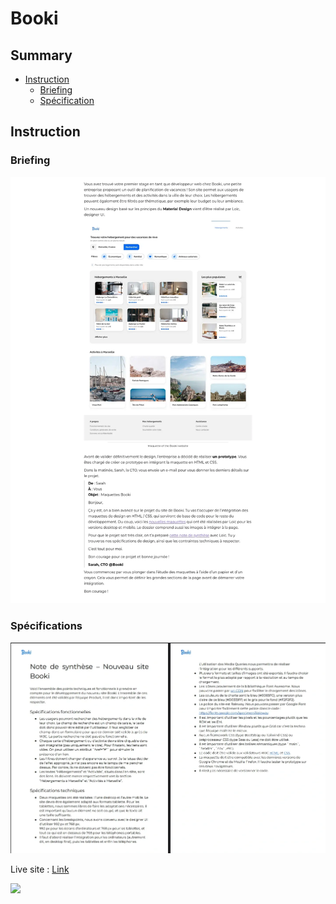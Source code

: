 # Booki

## Summary

- [Instruction](#instruction)
	- [Briefing](#briefing)
	- [Spécification](#specification)




## Instruction


### Briefing

![](./design/briefing.webp)

### Spécifications

![](./design/specifications_techniques.webp)



Live site : [Link](https://julabina.github.io/P2_OC_Booki/)

![](./screenshot.webp)


